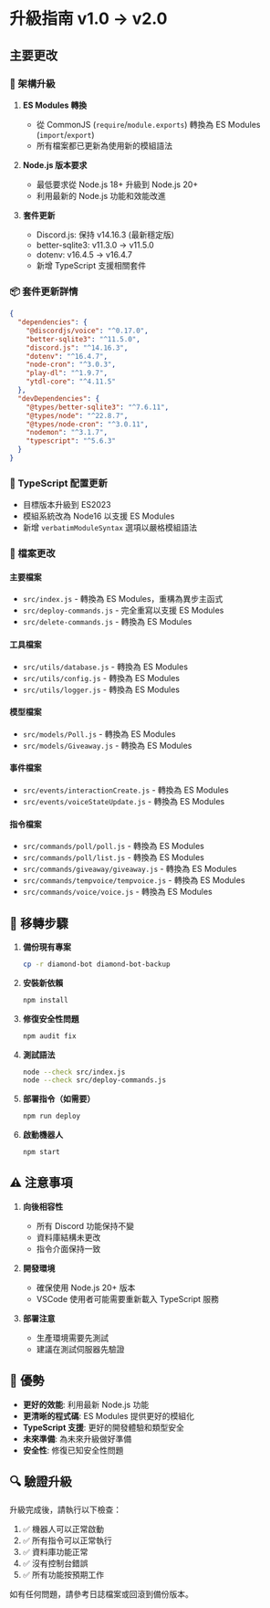 # 升級指南 v1.0 → v2.0

## 主要更改

### 🚀 架構升級

1. **ES Modules 轉換**
   - 從 CommonJS (`require`/`module.exports`) 轉換為 ES Modules (`import`/`export`)
   - 所有檔案都已更新為使用新的模組語法

2. **Node.js 版本要求**
   - 最低要求從 Node.js 18+ 升級到 Node.js 20+
   - 利用最新的 Node.js 功能和效能改進

3. **套件更新**
   - Discord.js: 保持 v14.16.3 (最新穩定版)
   - better-sqlite3: v11.3.0 → v11.5.0
   - dotenv: v16.4.5 → v16.4.7
   - 新增 TypeScript 支援相關套件

### 📦 套件更新詳情

```json
{
  "dependencies": {
    "@discordjs/voice": "^0.17.0",
    "better-sqlite3": "^11.5.0",
    "discord.js": "^14.16.3", 
    "dotenv": "^16.4.7",
    "node-cron": "^3.0.3",
    "play-dl": "^1.9.7",
    "ytdl-core": "^4.11.5"
  },
  "devDependencies": {
    "@types/better-sqlite3": "^7.6.11",
    "@types/node": "^22.8.7",
    "@types/node-cron": "^3.0.11",
    "nodemon": "^3.1.7",
    "typescript": "^5.6.3"
  }
}
```

### 🔧 TypeScript 配置更新

- 目標版本升級到 ES2023
- 模組系統改為 Node16 以支援 ES Modules
- 新增 `verbatimModuleSyntax` 選項以嚴格模組語法

### 📁 檔案更改

#### 主要檔案
- `src/index.js` - 轉換為 ES Modules，重構為異步主函式
- `src/deploy-commands.js` - 完全重寫以支援 ES Modules
- `src/delete-commands.js` - 轉換為 ES Modules

#### 工具檔案
- `src/utils/database.js` - 轉換為 ES Modules
- `src/utils/config.js` - 轉換為 ES Modules 
- `src/utils/logger.js` - 轉換為 ES Modules

#### 模型檔案
- `src/models/Poll.js` - 轉換為 ES Modules
- `src/models/Giveaway.js` - 轉換為 ES Modules

#### 事件檔案
- `src/events/interactionCreate.js` - 轉換為 ES Modules
- `src/events/voiceStateUpdate.js` - 轉換為 ES Modules

#### 指令檔案
- `src/commands/poll/poll.js` - 轉換為 ES Modules
- `src/commands/poll/list.js` - 轉換為 ES Modules
- `src/commands/giveaway/giveaway.js` - 轉換為 ES Modules
- `src/commands/tempvoice/tempvoice.js` - 轉換為 ES Modules
- `src/commands/voice/voice.js` - 轉換為 ES Modules

## 🔄 移轉步驟

1. **備份現有專案**
   ```bash
   cp -r diamond-bot diamond-bot-backup
   ```

2. **安裝新依賴**
   ```bash
   npm install
   ```

3. **修復安全性問題**
   ```bash
   npm audit fix
   ```

4. **測試語法**
   ```bash
   node --check src/index.js
   node --check src/deploy-commands.js
   ```

5. **部署指令（如需要）**
   ```bash
   npm run deploy
   ```

6. **啟動機器人**
   ```bash
   npm start
   ```

## ⚠️ 注意事項

1. **向後相容性**
   - 所有 Discord 功能保持不變
   - 資料庫結構未更改
   - 指令介面保持一致

2. **開發環境**
   - 確保使用 Node.js 20+ 版本
   - VSCode 使用者可能需要重新載入 TypeScript 服務

3. **部署注意**
   - 生產環境需要先測試
   - 建議在測試伺服器先驗證

## 🎯 優勢

- **更好的效能**: 利用最新 Node.js 功能
- **更清晰的程式碼**: ES Modules 提供更好的模組化
- **TypeScript 支援**: 更好的開發體驗和類型安全
- **未來準備**: 為未來升級做好準備
- **安全性**: 修復已知安全性問題

## 🔍 驗證升級

升級完成後，請執行以下檢查：

1. ✅ 機器人可以正常啟動
2. ✅ 所有指令可以正常執行
3. ✅ 資料庫功能正常
4. ✅ 沒有控制台錯誤
5. ✅ 所有功能按預期工作

如有任何問題，請參考日誌檔案或回滾到備份版本。
